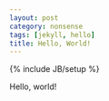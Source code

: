 ```yaml
---
layout: post
category: nonsense 
tags: [jekyll, hello]
title: Hello, World!
---
```

{% include JB/setup %}

Hello, world!
